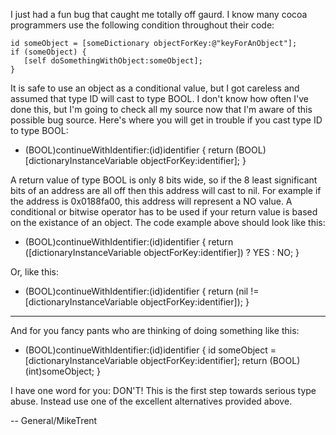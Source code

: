 I just had a fun bug that caught me totally off gaurd. I know many cocoa programmers use the following condition throughout their code:

    
    id someObject = [someDictionary objectForKey:@"keyForAnObject"];
    if (someObject) {
       [self doSomethingWithObject:someObject];
    }
 

It is safe to use an object as a conditional value, but I got careless and assumed that type ID will cast to type BOOL. I don't know how often I've done this, but I'm going to check all my source now that I'm aware of this possible bug source. Here's where you will get in trouble if you cast type ID to type BOOL:

    
- (BOOL)continueWithIdentifier:(id)identifier {
    return (BOOL)[dictionaryInstanceVariable objectForKey:identifier];
}


A return value of type BOOL is only 8 bits wide, so if the 8 least significant bits of an address are all off then this address will cast to nil. For example if the address is 0x0188fa00, this address will represent a NO value. A conditional or bitwise operator has to be used if your return value is based on the existance of an object. The code example above should look like this:

    
- (BOOL)continueWithIdentifier:(id)identifier {
    return ([dictionaryInstanceVariable objectForKey:identifier]) ? YES : NO;
}


Or, like this:
    
- (BOOL)continueWithIdentifier:(id)identifier {
    return (nil != [dictionaryInstanceVariable objectForKey:identifier]);
}


----

And for you fancy pants who are thinking of doing something like this:

    
- (BOOL)continueWithIdentifier:(id)identifier {
    id someObject = [dictionaryInstanceVariable objectForKey:identifier];
    return (BOOL)(int)someObject;
}


I have one word for you: DON'T! This is the first step towards serious type abuse. Instead use one of the excellent alternatives provided above.

-- General/MikeTrent